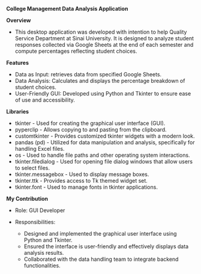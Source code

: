 **College Management Data Analysis Application**

**Overview**
  - This desktop application was developed with intention to help Quality Service Department at Sinai University.
    It is designed to analyze student responses collected via Google Sheets at the end of each semester and compute percentages reflecting student choices.

**Features**
  - Data as Input: retrieves data from specified Google Sheets.
  - Data Analysis: Calculates and displays the percentage breakdown of student choices.
  - User-Friendly GUI: Developed using Python and Tkinter to ensure ease of use and accessibility.

**Libraries**
  - tkinter - Used for creating the graphical user interface (GUI).
  - pyperclip - Allows copying to and pasting from the clipboard.
  - customtkinter - Provides customized tkinter widgets with a modern look.
  - pandas (pd) - Utilized for data manipulation and analysis, specifically for handling Excel files.
  - os - Used to handle file paths and other operating system interactions.
  - tkinter.filedialog - Used for opening file dialog windows that allow users to select files.
  - tkinter.messagebox - Used to display message boxes.
  - tkinter.ttk - Provides access to Tk themed widget set.
  - tkinter.font - Used to manage fonts in tkinter applications.

**My Contribution**
  - Role: GUI Developer

  - Responsibilities:
    - Designed and implemented the graphical user interface using Python and Tkinter.
    - Ensured the interface is user-friendly and effectively displays data analysis results.
    - Collaborated with the data handling team to integrate backend functionalities.
